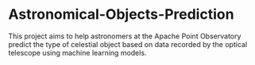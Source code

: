 # Astronomical-Objects-Prediction
This project aims to help astronomers at the Apache Point Observatory predict the type of celestial object based on data recorded by the optical telescope using machine learning models. 
